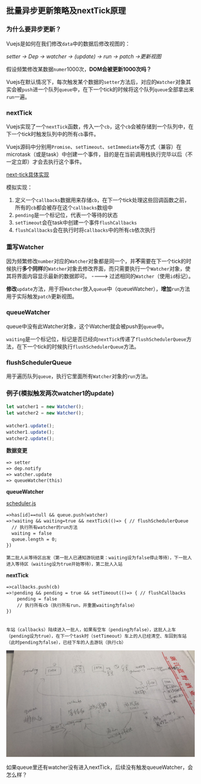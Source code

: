 ## 批量异步更新策略及nextTick原理

### 为什么要异步更新？

Vuejs是如何在我们修改`data`中的数据后修改视图的：

*setter -> Dep -> watcher -> (update) -> run -> patch ->更新视图*

假设频繁修改某数据`numer`1000次，**DOM会被更新1000次吗？**

Vuejs在默认情况下，每次触发某个数据的`setter`方法后，对应的`Watcher`对象其实会被`push`进一个队列`queue`中，在下一个tick的时候将这个队列`queue`全部拿出来`run`一遍。

### nextTick

Vuejs实现了一个`nextTick`函数，传入一个`cb`，这个`cb`会被存储到一个队列中，在下一个tick时触发队列中的所有`cb`事件。

Vuejs源码中分别用`Promise`、`setTimeout`、`setImmediate`等方式（兼容）在microtask（或是task）中创建一个事件，目的是在当前调用栈执行完毕以后（不一定立即）才会去执行这个事件。

[next-tick具体实现](https://github.com/vuejs/vue/blob/dev/src/core/util/next-tick.js#L90)

模拟实现：

1. 定义一个`callbacks`数据用来存储`cb`，在下一个tick处理这些回调函数之前，所有的`cb`都会被存在这个`callbacks`数组中
2. `pending`是一个标记位，代表一个等待的状态
3. `setTimeout`会在task中创建一个事件`flushCallbacks`
4. `flushCallbacks`会在执行时将`callbacks`中的所有`cb`依次执行

### 重写Watcher

因为频繁修改`number`对应的`Watcher`对象都是同一个，并**不**需要在下一个tick的时候执行**多个同样**的`Watcher`对象去修改界面，而只需要执行一个`Watcher`对象，使其将界面内容显示最新的数据即可。    ---->   过滤相同的`Watcher`（使用`id`标记）。

**修改**`update`方法，用于将`Watcher`放入`queue`中（queueWatcher），**增加**`run`方法用于实际触发`patch`更新视图。

### queueWatcher

queue中没有此Watcher对象，这个Watcher就会被push到`queue`中。

`waiting`是一个标记位，标记是否已经向`nextTick`传递了`flushSchedulerQueue`方法，在下一个tick的时候执行`flushSchedulerQueue`方法。

### flushSchedulerQueue

用于遍历队列`queue`，执行它里面所有`Watcher`对象的`run`方法。



### 例子(模拟触发两次watcher1的update)

```javascript
let watcher1 = new Watcher();
let watcher2 = new Watcher();

watcher1.update();
watcher1.update();
watcher2.update();
```





**数据变更**

```
=> setter
=> dep.notify
=> watcher.update
=> queueWatcher(this)
```

**queueWatcher**

[scheduler.js](https://github.com/vuejs/vue/blob/5255841aaf/src/core/observer/scheduler.js)

```
=>has[id]==null && queue.push(watcher)
=>!waiting && waiting=true && nextTick(()=> { // flushSchedulerQueue
  // 执行所有watcher的run方法
  waiting = false
  queue.length = 0;
})

第二批人从等待区出发（第一批人已通知游玩结束：waiting设为false停止等待），下一批人进入等待区（waiting设为true开始等待），第二批人入站
```

**nextTick**

```
=>callbacks.push(cb)
=>!pending && pending = true && setTimeout(()=> { // flushCallbacks
	pending = false
	// 执行所有cb（执行所有run，并重置waiting为false）
})


车站（callbacks）陆续进入一批人，如果有空车（pending为false），这批人上车（pending设为true），在下一个task时（setTimeout）车上的人已经清空、车回到车站（此时pending为false），已经下车的人去游玩（执行cb）
```



![批量异步更新](./批量异步更新.jpeg)



如果queue里还有watcher没有进入nextTick，后续没有触发queueWatcher，会怎么样？